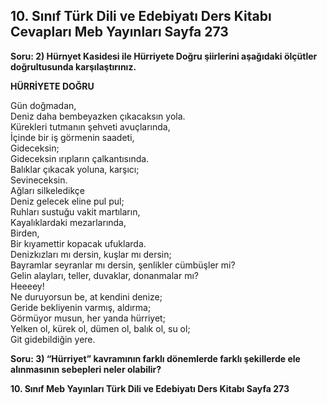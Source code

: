 ## 10. Sınıf Türk Dili ve Edebiyatı Ders Kitabı Cevapları Meb Yayınları Sayfa 273

**Soru: 2) Hürnyet Kasidesi ile Hürriyete Doğru şiirlerini aşağıdaki ölçütler doğrultusunda karşılaştırınız.**

**HÜRRİYETE DOĞRU**

Gün doğmadan,  
 Deniz daha bembeyazken çıkacaksın yola.  
 Kürekleri tutmanın şehveti avuçlarında,  
 İçinde bir iş görmenin saadeti,  
 Gideceksin;  
 Gideceksin ırıpların çalkantısında.  
 Balıklar çıkacak yoluna, karşıcı;  
 Sevineceksin.  
 Ağları silkeledikçe  
 Deniz gelecek eline pul pul;  
 Ruhları sustuğu vakit martıların,  
 Kayalıklardaki mezarlarında,  
 Birden,  
 Bir kıyamettir kopacak ufuklarda.  
 Denizkızları mı dersin, kuşlar mı dersin;  
 Bayramlar seyranlar mı dersin, şenlikler cümbüşler mi?  
 Gelin alayları, teller, duvaklar, donanmalar mı?  
 Heeeey!  
 Ne duruyorsun be, at kendini denize;  
 Geride bekliyenin varmış, aldırma;  
 Görmüyor musun, her yanda hürriyet;  
 Yelken ol, kürek ol, dümen ol, balık ol, su ol;  
 Git gidebildiğin yere.

**Soru: 3) “Hürriyet” kavramının farklı dönemlerde farklı şekillerde ele alınmasının sebepleri neler olabilir?**

**10. Sınıf Meb Yayınları Türk Dili ve Edebiyatı Ders Kitabı Sayfa 273**